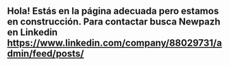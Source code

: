 ## Hola! Estás en la página adecuada pero estamos en construcción. Para contactar busca Newpazh en Linkedin   https://www.linkedin.com/company/88029731/admin/feed/posts/

<!--
**Newpazh/newpazh** is a ✨ _special_ ✨ repository because its `README.md` (this file) appears on your GitHub profile.

Here are some ideas to get you started:

- 🔭 I’m currently working on ...
- 🌱 I’m currently learning ...
- 👯 I’m looking to collaborate on ...
- 🤔 I’m looking for help with ...
- 💬 Ask me about ...
- 📫 How to reach me: ...
- 😄 Pronouns: ...
- ⚡ Fun fact: ...
-->
